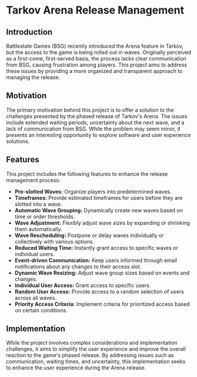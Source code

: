 # Tarkov Arena Release Management

## Introduction

Battlestate Games (BSG) recently introduced the Arena feature in Tarkov, but the access to the game is being rolled out in waves. Originally perceived as a first-come, first-served basis, the process lacks clear communication from BSG, causing frustration among players. This project aims to address these issues by providing a more organized and transparent approach to managing the release.

## Motivation

The primary motivation behind this project is to offer a solution to the challenges presented by the phased release of Tarkov's Arena. The issues include extended waiting periods, uncertainty about the next wave, and a lack of communication from BSG. While the problem may seem minor, it presents an interesting opportunity to explore software and user experience solutions.

## Features

This project includes the following features to enhance the release management process:

- **Pre-slotted Waves:** Organize players into predetermined waves.
- **Timeframes:** Provide estimated timeframes for users before they are slotted into a wave.
- **Automatic Wave Grouping:** Dynamically create new waves based on time or order thresholds.
- **Wave Adjustment:** Flexibly adjust wave sizes by expanding or shrinking them automatically.
- **Wave Rescheduling:** Postpone or delay waves individually or collectively with various options.
- **Reduced Waiting Time:** Instantly grant access to specific waves or individual users.
- **Event-driven Communication:** Keep users informed through email notifications about any changes to their access slot.
- **Dynamic Wave Resizing:** Adjust wave group sizes based on events and changes.
- **Individual User Access:** Grant access to specific users.
- **Random User Access:** Provide access to a random selection of users across all waves.
- **Priority Access Criteria:** Implement criteria for prioritized access based on certain conditions.

## Implementation

While the project involves complex considerations and implementation challenges, it aims to simplify the user experience and improve the overall reaction to the game's phased release. By addressing issues such as communication, waiting times, and uncertainty, this implementation seeks to enhance the user experience during the Arena release.

